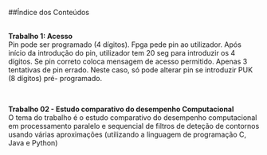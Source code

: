 ##Índice dos Conteúdos
<br><br>

**Trabalho 1: Acesso**<br>
Pin pode ser programado (4 dígitos). Fpga pede pin ao utilizador. Após início da introdução do pin, utilizador tem 20 seg para introduzir os 4 dígitos. Se pin correto coloca mensagem de acesso permitido. Apenas 3 tentativas de pin errado. Neste caso, só pode alterar pin se introduzir PUK (8 dígitos) pré- programado.

<br>

**Trabalho 02 - Estudo comparativo do desempenho Computacional**<br>
O tema do trabalho é o estudo comparativo do desempenho computacional em processamento paralelo e sequencial de filtros de deteção de contornos usando várias aproximações (utilizando a linguagem de programação C, Java e Python)
